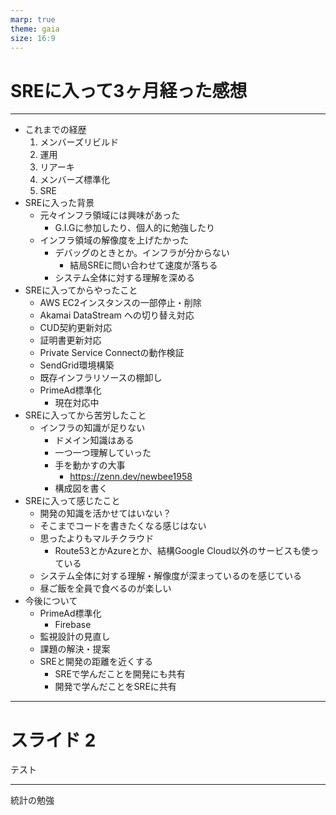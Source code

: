 ```yaml
---
marp: true
theme: gaia
size: 16:9
---
```


<!--
_class: lead
_footer: ""
_paginate: false
-->

# SREに入って3ヶ月経った感想

---

- これまでの経歴
    1. メンバーズリビルド
    2. 運用
    3. リアーキ
    4. メンバーズ標準化
    5. SRE
- SREに入った背景
    - 元々インフラ領域には興味があった
        - G.I.Gに参加したり、個人的に勉強したり
    - インフラ領域の解像度を上げたかった
        - デバッグのときとか。インフラが分からない
            - 結局SREに問い合わせて速度が落ちる
        - システム全体に対する理解を深める
- SREに入ってからやったこと
    - AWS EC2インスタンスの一部停止・削除
    - Akamai DataStream への切り替え対応
    - CUD契約更新対応
    - 証明書更新対応
    - Private Service Connectの動作検証
    - SendGrid環境構築    
    - 既存インフラリソースの棚卸し
    - PrimeAd標準化
        - 現在対応中
- SREに入ってから苦労したこと
    - インフラの知識が足りない
        - ドメイン知識はある
        - 一つ一つ理解していった
        - 手を動かすの大事
            - https://zenn.dev/newbee1958
        - 構成図を書く
- SREに入って感じたこと
    - 開発の知識を活かせてはいない？
    - そこまでコードを書きたくなる感じはない
    - 思ったよりもマルチクラウド
        - Route53とかAzureとか、結構Google Cloud以外のサービスも使っている
    - システム全体に対する理解・解像度が深まっているのを感じている
    - 昼ご飯を全員で食べるのが楽しい
- 今後について
    - PrimeAd標準化
        - Firebase
    - 監視設計の見直し
    - 課題の解決・提案
    - SREと開発の距離を近くする
        - SREで学んだことを開発にも共有
        - 開発で学んだことをSREに共有

---

# スライド 2

テスト

---

統計の勉強
